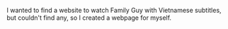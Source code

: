 I wanted to find a website to watch Family Guy with Vietnamese subtitles, but couldn't find any, so I created a webpage for myself.
